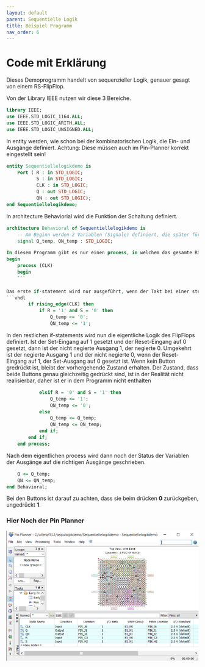 ```yaml
---
layout: default
parent: Sequentielle Logik
title: Beispiel Programm
nav_order: 6
---
```

# Code mit Erklärung
Dieses Demoprogramm handelt von sequenzieller Logik, genauer gesagt von einem RS-FlipFlop.



Von der Library IEEE nutzen wir diese 3 Bereiche.
```vhdl
library IEEE;
use IEEE.STD_LOGIC_1164.ALL;
use IEEE.STD_LOGIC_ARITH.ALL;
use IEEE.STD_LOGIC_UNSIGNED.ALL;
```


In entity werden, wie schon bei der kombinatorischen Logik, die Ein- und Ausgänge definiert. Achtung: Diese müssen auch im Pin-Planner korrekt eingestellt sein!
```vhdl
entity Sequentiellelogikdemo is
    Port ( R : in STD_LOGIC;
           S : in STD_LOGIC;
           CLK : in STD_LOGIC;
           Q : out STD_LOGIC;
           QN : out STD_LOGIC);
end Sequentiellelogikdemo;
```

In architecture Behaviorial wird die Funktion der Schaltung definiert.
```vhdl
architecture Behavioral of Sequentiellelogikdemo is
    -- Am Beginn werden 2 Variablen (Signale) definiert, die später für den temporären Stand der Schaltung verwendet werden.
	signal Q_temp, QN_temp : STD_LOGIC;
```

```vhdl
In diesem Programm gibt es nur einen process, in welchem das gesamte RS-FipFlop definiert ist.
begin
    process (CLK)
    begin
	```
	
Das erste if-statement wird nur ausgeführt, wenn der Takt bei einer steigenden Flanke angelangt ist, das FlipFlop ist also Taktflankengesteuert.
```vhdl	
        if rising_edge(CLK) then
            if R = '1' and S = '0' then
                Q_temp <= '0';
                QN_temp <= '1';
```
In den restlichen if-statements wird nun die eigentliche Logik des FlipFlops definiert. 
Ist der Set-Eingang auf 1 gesetzt und der Reset-Eingang auf 0 gesetzt, dann ist der nicht negierte Ausgang 1, der negierte 0. 
Umgekehrt ist der negierte Ausgang 1 und der nicht negierte 0, wenn der Reset-Eingang auf 1, der Set-Ausgang auf 0 gesetzt ist. 
Wenn kein Button gredrückt ist, bleibt der vorhergehende Zustand erhalten. 
Der Zustand, dass beide Buttons genau gleichzeitig gedrückt sind, ist in der Realität nicht realisierbar, daher ist er in dem Programm nicht enthalten

```vhdl
            elsif R = '0' and S = '1' then
                Q_temp <= '1';
                QN_temp <= '0';
            else
                Q_temp <= Q_temp;
                QN_temp <= QN_temp;
            end if;
        end if;
    end process;
```

Nach dem eigentlichen process wird dann noch der Status der Variablen der Ausgänge auf die richtigen Ausgänge geschrieben.
```vhdl
    Q <= Q_temp;
    QN <= QN_temp;
end Behavioral;
```
Bei den Buttons ist darauf zu achten, dass sie beim drücken **0** zurückgeben, ungedrückt **1**.


### Hier Noch der Pin Planner

![Pinplanner-picture](../assets/pin_planner_sl.png)